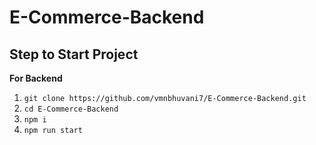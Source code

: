 # E-Commerce-Backend

 ## Step to Start Project
 
**For Backend**
 1. `git clone https://github.com/vmnbhuvani7/E-Commerce-Backend.git`
 2. `cd E-Commerce-Backend`
 3. `npm i`
 5. `npm run start`

